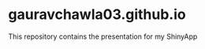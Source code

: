 gauravchawla03.github.io
========================

This repository contains the presentation for my ShinyApp 
